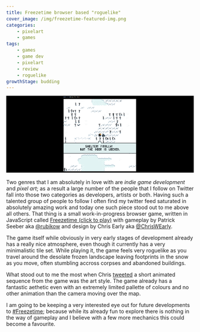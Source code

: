 ```yaml
---
title: Freezetime browser based "roguelike"
cover_image: /img/freezetime-featured-img.png
categories:
    - pixelart
    - games
tags:
    - games
    - game dev
    - pixelart
    - review
    - roguelike
growthStage: budding
---
```


![Freezetime JavaScript game by Patrick Seeber](/img/freezetime-gameplay-img-1.png "Freezetime JavaScript game by Patrick Seeber")

Two genres that I am absolutely in love with are *indie game development* and *pixel art*; as a result a large number of the people that I follow on Twitter fall into those two categories as developers, artists or both. Having such a talented group of people to follow I often find my twitter feed saturated in absolutely amazing work and today one such piece stood out to me above all others. That thing is a small work-in-progress browser game, written in JavaScript called [Freezetime (click to play)](http://www.scriptology.de/games/freezetime) with gameplay by Patrick Seeber aka [@rubikow](https://twitter.com/Rubikow) and design by Chris Early aka [@ChrisWEarly](https://twitter.com/ChrisWEarly).

The game itself while obviously in very early stages of development already has a really nice atmosphere, even though it currently has a very minimalistic tile set. While playing it, the game feels very roguelike as you travel around the desolate frozen landscape leaving footprints in the snow as you move, often stumbling accross corpses and abandoned buildings.

What stood out to me the most when Chris [tweeted](https://twitter.com/Rubikow/status/685560771485499393) a short animated sequence from the game was the art style. The game already has a fantastic aethetic even with an extremely limited pallette of colours and no other animation than the camera moving over the map. 

I am going to be keeping a very interested eye out for future developments to [#Freezetime](https://twitter.com/hashtag/Freezetime?src=hash); because while its already fun to explore there is nothing in the way of gameplay and I believe with a few more mechanics this could become a favourite.